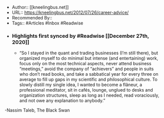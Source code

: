 - Author:: [[kneelingbus.net]]
- URL:: https://kneelingbus.net/2012/07/26/career-advice/
- Recommended By::
- Tags:: #Articles #Inbox #Readwise
- ### Highlights first synced by #Readwise [[December 27th, 2020]]
    - “So I stayed in the quant and trading businesses (I’m still there), but organized myself to do minimal but intense (and entertaining) work, focus only on the most technical aspects, never attend business “meetings,” avoid the company of “achievers” and people in suits who don’t read books, and take a sabbatical year for every three on average to fill up gaps in my scientific and philosophical culture. To slowly distill my single idea, I wanted to become a flâneur, a professional meditator, sit in cafés, lounge, unglued to desks and organization structures, sleep as long as I needed, read voraciously, and not owe any explanation to anybody.”

-Nassim Taleb, The Black Swan 
